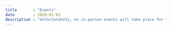 ```yaml
---
title       : "Events"
date        : 2020-01-01
description : "Unfortunately, no in-person events will take place for the rest of 2020. Stay tuned for online events, which will be announced on our facebook and through the newsletter. Stay healthy, practice self-care and we hope to see you back soon."
---
```


